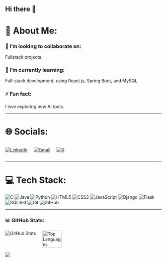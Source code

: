 ## Hi there 👋

# 💫 About Me:

### 👯 I’m looking to collaborate on:
Fullstack projects.

### 🌱 I’m currently learning:
Full-stack development, using React.js, Spring Boot, and MySQL.


### ⚡ Fun fact:
I love exploring new AI tools.


---

# 🌐 Socials:
<div style="display: flex; gap: 20px;">

  [![LinkedIn](https://img.shields.io/badge/LinkedIn-0077B5?logo=linkedin&logoColor=white)](https://linkedin.com/in/isuryaprakashh)
  
  [![Gmail](https://img.shields.io/badge/Gmail-D14836?logo=gmail&logoColor=white)](mailto:isurya2005@gmail.com)
  
  [![X](https://img.shields.io/badge/X-1DA1F2?logo=twitter&logoColor=white)](https://twitter.com/isuryaprakashh)

</div>



---

# 💻 Tech Stack:
![C](https://img.shields.io/badge/C-00599C?logo=c&logoColor=white)
![Java](https://img.shields.io/badge/Java-007396?logo=java&logoColor=white)
![Python](https://img.shields.io/badge/Python-3776AB?logo=python&logoColor=white)
![HTML5](https://img.shields.io/badge/HTML5-E34F26?logo=html5&logoColor=white)
![CSS3](https://img.shields.io/badge/CSS3-1572B6?logo=css3&logoColor=white)
![JavaScript](https://img.shields.io/badge/JavaScript-F7DF1E?logo=javascript&logoColor=black)
![Django](https://img.shields.io/badge/Django-092E20?logo=django&logoColor=white)
![Flask](https://img.shields.io/badge/Flask-000000?logo=flask&logoColor=white)
![SQLite3](https://img.shields.io/badge/SQLite-003B57?logo=sqlite&logoColor=white)
![Git](https://img.shields.io/badge/Git-F05032?logo=git&logoColor=white)
![GitHub](https://img.shields.io/badge/GitHub-181717?logo=github&logoColor=white)

---

### 📊 GitHub Stats:
<div style="display: flex; gap: 20px;">

  <img src="https://github-readme-stats.vercel.app/api?username=isuryaprakashh&show_icons=true&theme=transparent" alt="GitHub Stats"/>

  <img src="https://github-readme-stats.vercel.app/api/top-langs/?username=isuryaprakashh&theme=dark&hide_border=false&include_all_commits=false&count_private=false&layout=compact" alt="Top Languages" width="35%"/>
  
</div>

![](https://komarev.com/ghpvc/?username=isuryaprakashh&style=flat-square)


